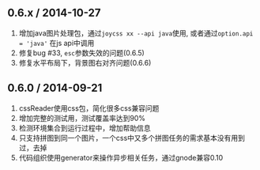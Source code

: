 ## 0.6.x / 2014-10-27

1. 增加java图片处理包，通过`joycss xx --api java`使用, 或者通过`option.api = 'java'`
   在js api中调用
2. 修复bug #33, `esc`参数失效的问题(0.6.5)
3. 修复水平布局下，背景图右对齐问题(0.6.6)

## 0.6.0 / 2014-09-21

1. cssReader使用css包，简化很多css兼容问题
2. 增加完整的测试用，测试覆盖率达到90%
3. 检测环境集合到运行过程中，增加帮助信息
4. 只支持拼图到同一个图片，一个css中又多个拼图任务的需求基本没有用到过，去掉
5. 代码组织使用generator来操作异步相关任务，通过gnode兼容0.10
